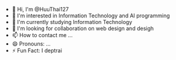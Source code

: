 
- 👋 Hi, I'm @HuuThai127
- 👀 I'm interested in Information Technology and AI programming
- 🌱 I'm currently studying Information Technology
- 💞️ I'm looking for collaboration on web design and desigh
- 📫 How to contact me ...
- 😄 Pronouns: ...
- ⚡ Fun Fact: I deptrai

<!---
HuuThai127/HuuThai127 is a ✨ special ✨ repository because its `README.md` (this file) appears on your GitHub profile.
You can click the Preview link to take a look at your changes.
--->
